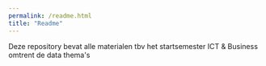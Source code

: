 ```yaml
---
permalink: /readme.html
title: "Readme"
---
```

Deze repository bevat alle materialen tbv het startsemester ICT & Business omtrent de data thema's
